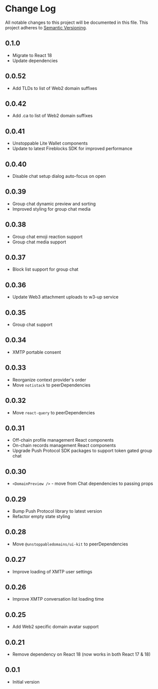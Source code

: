 # Change Log

All notable changes to this project will be documented in this file. This
project adheres to [Semantic Versioning](http://semver.org/).

## 0.1.0

- Migrate to React 18
- Update dependencies

## 0.0.52

- Add TLDs to list of Web2 domain suffixes

## 0.0.42

- Add .ca to list of Web2 domain suffixes

## 0.0.41

- Unstoppable Lite Wallet components
- Update to latest Fireblocks SDK for improved performance

## 0.0.40

- Disable chat setup dialog auto-focus on open

## 0.0.39

- Group chat dynamic preview and sorting
- Improved styling for group chat media

## 0.0.38

- Group chat emoji reaction support
- Group chat media support

## 0.0.37

- Block list support for group chat

## 0.0.36

- Update Web3 attachment uploads to w3-up service

## 0.0.35

- Group chat support

## 0.0.34

- XMTP portable consent

## 0.0.33

- Reorganize context provider's order
- Move `notistack` to peerDependencies

## 0.0.32

- Move `react-query` to peerDependencies

## 0.0.31

- Off-chain profile management React components
- On-chain records management React components
- Upgrade Push Protocol SDK packages to support token gated group chat

## 0.0.30

- `<DomainPreview />` - move from Chat dependencies to passing props

## 0.0.29

- Bump Push Protocol library to latest version
- Refactor empty state styling

## 0.0.28

- Move `@unstoppabledomains/ui-kit` to peerDependencies

## 0.0.27

- Improve loading of XMTP user settings

## 0.0.26

- Improve XMTP conversation list loading time

## 0.0.25

- Add Web2 specific domain avatar support

## 0.0.21

- Remove dependency on React 18 (now works in both React 17 & 18)

## 0.0.1

- Initial version
